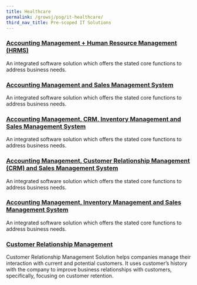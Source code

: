 ```yaml
---
title: Healthcare
permalink: /growsj/psg/it-healthcare/
third_nav_title: Pre-scoped IT Solutions
---
```


### [Accounting Management + Human Resource Management (HRMS)](/growsj/psg/HRMS)

An integrated software solution which offers the stated core functions to address business needs.

### [Accounting Management and Sales Management System](/growsj/psg/AMSMS)

An integrated software solution which offers the stated core functions to address business needs.

### [Accounting Management, CRM, Inventory Management and Sales Management System](/growsj/psg/AMCIMSMS)

An integrated software solution which offers the stated core functions to address business needs.

### [Accounting Management, Customer Relationship Management (CRM) and Sales Management System](/growsj/psg/AMCIMSMS)

An integrated software solution which offers the stated core functions to address business needs.

### [Accounting Management, Inventory Management and Sales Management System](/growsj/psg/AMCIMSMS)

An integrated software solution which offers the stated core functions to address business needs.

### [Customer Relationship Management](/growsj/psg/CRM)

Customer Relationship Management Solution helps companies manage their interaction with current and potential customers. It uses customer’s history with the company to improve business relationships with customers, specifically, focusing on customer retention.